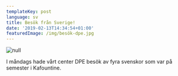 ```yaml
---
templateKey: post
language: sv
title: Besök från Sverige!
date: '2019-02-13T14:34:54+01:00'
featuredImage: /img/besök-dpe.jpg
---
```

![null](/img/besök-dpe.jpg)

I måndags hade vårt center DPE besök av fyra svenskor som var på semester i Kafountine.
